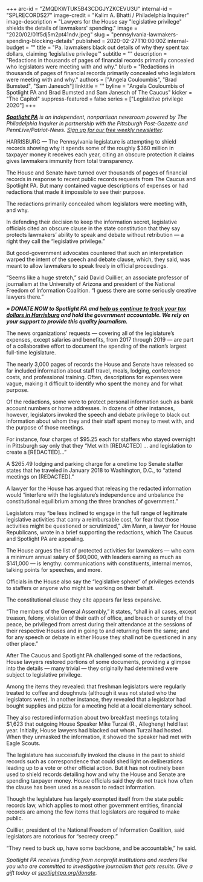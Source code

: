 +++
arc-id = "ZMQDKWTUK5B43CDGJYZKCEVU3U"
internal-id = "SPLRECORDS27"
image-credit = "Kalim A. Bhatti / Philadelphia Inquirer"
image-description = "Lawyers for the House say \"legislative privilege\" shields the details of lawmakers' spending."
image = "2020/02/01f5dj5m2pt41ndv.jpeg"
slug = "pennsylvania-lawmakers-spending-blocking-details"
published = 2020-02-27T10:00:00Z
internal-budget = ""
title = "Pa. lawmakers black out details of why they spent tax dollars, claiming ‘legislative privilege’"
subtitle = ""
description = "Redactions in thousands of pages of financial records primarily concealed who legislators were meeting with and why."
blurb = "Redactions in thousands of pages of financial records primarily concealed who legislators were meeting with and why."
authors = ["Angela Couloumbis", "Brad Bumsted", "Sam Janesch"]
linktitle = ""
byline = "Angela Couloumbis of Spotlight PA and Brad Bumsted and Sam Janesch of The Caucus"
kicker = "The Capitol"
suppress-featured = false
series = ["Legislative privilege 2020"]
+++

<a href="https://www.spotlightpa.org/"><i><b>Spotlight PA</b></i></a><i> is an independent, nonpartisan newsroom powered by The Philadelphia Inquirer in partnership with the Pittsburgh Post-Gazette and PennLive/Patriot-News. </i><a href="https://www.spotlightpa.org/newsletters"><i>Sign up for our free weekly newsletter</i></a><i>.</i>

HARRISBURG — The Pennsylvania legislature is attempting to shield records showing why it spends some of the roughly $360 million in taxpayer money it receives each year, citing an obscure protection it claims gives lawmakers immunity from total transparency.

The House and Senate have turned over thousands of pages of financial records in response to recent public records requests from The Caucus and Spotlight PA. But many contained vague descriptions of expenses or had redactions that made it impossible to see their purpose.

The redactions primarily concealed whom legislators were meeting with, and why.

In defending their decision to keep the information secret, legislative officials cited an obscure clause in the state constitution that they say protects lawmakers’ ability to speak and debate without retribution — a right they call the “legislative privilege.”

But good-government advocates countered that such an interpretation warped the intent of the speech and debate clause, which, they said, was meant to allow lawmakers to speak freely in official proceedings.

“Seems like a huge stretch,” said David Cuillier, an associate professor of journalism at the University of Arizona and president of the National Freedom of Information Coalition. “I guess there are some seriously creative lawyers there.”

<i><b>» DONATE NOW to Spotlight PA and </b></i><a href="https://www.spotlightpa.org/donate" target=_blank><i><b>help us continue to track your tax dollars in Harrisburg</b></i></a><i><b> and hold the government accountable. We rely on your support to provide this quality journalism.</b></i>

The news organizations’ requests — covering all of the legislature’s expenses, except salaries and benefits, from 2017 through 2019 — are part of a collaborative effort to document the spending of the nation’s largest full-time legislature.

The nearly 3,000 pages of records the House and Senate have released so far included information about staff travel, meals, lodging, conference costs, and professional training. Often, descriptions for expenses were vague, making it difficult to identify who spent the money and for what purpose.

Of the redactions, some were to protect personal information such as bank account numbers or home addresses. In dozens of other instances, however, legislators invoked the speech and debate privilege to black out information about whom they and their staff spent money to meet with, and the purpose of those meetings.

For instance, four charges of $95.25 each for staffers who stayed overnight in Pittsburgh say only that they “Met with [REDACTED] … and legislation to create a [REDACTED]...”

A $265.49 lodging and parking charge for a onetime top Senate staffer states that he traveled in January 2018 to Washington, D.C., to “attend meetings on [REDACTED].”

A lawyer for the House has argued that releasing the redacted information would “interfere with the legislature’s independence and unbalance the constitutional equilibrium among the three branches of government.”

Legislators may “be less inclined to engage in the full range of legitimate legislative activities that carry a reimbursable cost, for fear that those activities might be questioned or scrutinized,” Jim Mann, a lawyer for House Republicans, wrote in a brief supporting the redactions, which The Caucus and Spotlight PA are appealing.

<script src="https://www.spotlightpa.org/embed.js" async></script><div data-spl-embed-version="1" data-spl-src="https://www.spotlightpa.org/embeds/newsletter/"></div>

The House argues the list of protected activities for lawmakers — who earn a minimum annual salary of $90,000, with leaders earning as much as $141,000 — is lengthy: communications with constituents, internal memos, talking points for speeches, and more.

Officials in the House also say the “legislative sphere” of privileges extends to staffers or anyone who might be working on their behalf.

The constitutional clause they cite appears far less expansive.

“The members of the General Assembly,” it states, “shall in all cases, except treason, felony, violation of their oath of office, and breach or surety of the peace, be privileged from arrest during their attendance at the sessions of their respective Houses and in going to and returning from the same; and for any speech or debate in either House they shall not be questioned in any other place.”

After The Caucus and Spotlight PA challenged some of the redactions, House lawyers restored portions of some documents, providing a glimpse into the details — many trivial — they originally had determined were subject to legislative privilege.

Among the items they revealed: that freshman legislators were regularly treated to coffee and doughnuts (although it was not stated who the legislators were). In another instance, they revealed that a legislator had bought supplies and pizza for a meeting held at a local elementary school.

They also restored information about two breakfast meetings totaling $1,623 that outgoing House Speaker Mike Turzai (R., Allegheny) held last year. Initially, House lawyers had blacked out whom Turzai had hosted. When they unmasked the information, it showed the speaker had met with Eagle Scouts.

The legislature has successfully invoked the clause in the past to shield records such as correspondence that could shed light on deliberations leading up to a vote or other official action. But it has not routinely been used to shield records detailing how and why the House and Senate are spending taxpayer money. House officials said they do not track how often the clause has been used as a reason to redact information.

Though the legislature has largely exempted itself from the state public records law, which applies to most other government entities, financial records are among the few items that legislators are required to make public.

Cuillier, president of the National Freedom of Information Coalition, said legislators are notorious for “secrecy creep.”

“They need to buck up, have some backbone, and be accountable,” he said.

<script src="https://www.spotlightpa.org/embed.js" async></script><div data-spl-embed-version="1" data-spl-src="https://www.spotlightpa.org/embeds/tips/?tip_text=Do%20you%20have%20a%20tip%20about%20the%20%3Cb%3EGeneral%20Assembly%3C%2Fb%3E%20we%20should%20investigate%3F%20Tell%20us.%20"></div>

<i>Spotlight PA receives funding from nonprofit institutions and readers like you who are committed to investigative journalism that gets results. Give a gift today at </i><a href="https://www.spotlightpa.org/donate"><i>spotlightpa.org/donate</i></a><i>.</i>
